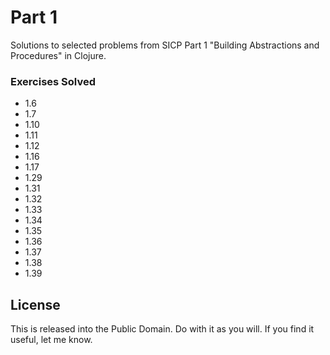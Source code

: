 # Part 1

Solutions to selected problems from SICP Part 1 "Building Abstractions and Procedures" in Clojure.

### Exercises Solved

* 1.6
* 1.7
* 1.10
* 1.11
* 1.12
* 1.16
* 1.17
* 1.29
* 1.31
* 1.32
* 1.33
* 1.34
* 1.35
* 1.36
* 1.37
* 1.38
* 1.39


## License

This is released into the Public Domain. Do with it as you will. If you find it useful, let me know.
